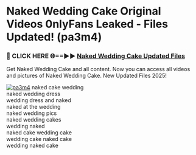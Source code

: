 # Naked Wedding Cake Original Videos 0nlyFans Leaked - Files Updated! (pa3m4)

<h3>🔴 CLICK HERE 🌐==►► <a href="https://tinyurl.com/yckcrads" rel="nofollow">Naked Wedding Cake Updated Files</a></h3>

Get Naked Wedding Cake and all content. Now you can access all videos and pictures of Naked Wedding Cake. New Updated Files 2025!

[![pa3m4](https://i.imgur.com/hpKpOFt.gif)](https://tinyurl.com/yckcrads)
naked cake wedding<br>
naked wedding dress<br>
wedding dress and naked<br>
naked at the wedding<br>
naked wedding pics<br>
naked wedding cakes<br>
wedding naked<br>
naked cake wedding cake<br>
wedding cake naked cake<br>
wedding naked cake